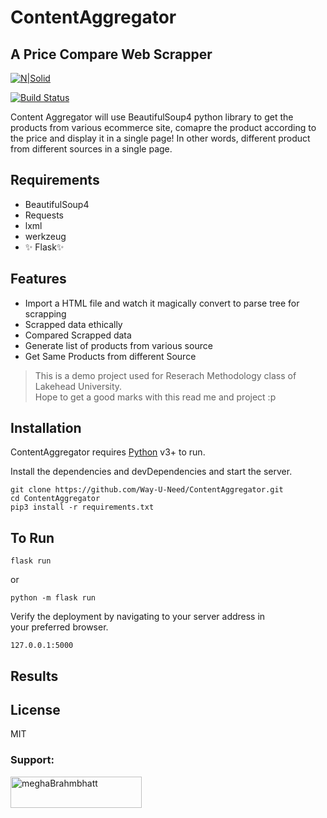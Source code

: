 
<h1 class="code-line" data-line-start=0 data-line-end=1 ><a id="ContentAggregator_0"></a>ContentAggregator</h1>
<h2 class="code-line" data-line-start=1 data-line-end=2 ><a id="_A_Price_Compare_Web_Scrapper_1"></a>A Price Compare Web Scrapper</h2>
<p class="has-line-data" data-line-start="3" data-line-end="4"><a href="https://flask.palletsprojects.com/en/2.0.x/"><img src="https://www.fullstackpython.com/img/pages/flask-python-fsp.jpg" alt="N|Solid"></a></p>
<p class="has-line-data" data-line-start="5" data-line-end="6"><a href="https://github.com/Way-U-Need/ContentAggregator"><img src="https://travis-ci.org/joemccann/dillinger.svg?branch=master" alt="Build Status"></a></p>
<p class="has-line-data" data-line-start="7" data-line-end="8">Content Aggregator will use BeautifulSoup4 python library to get the products from various ecommerce site, comapre the product according to the price and display it in a single page! In other words, different product from different sources in a single page.</p>
<h2 class="code-line" data-line-start=8 data-line-end=9 ><a id="Requirements_8"></a>Requirements</h2>
<ul>
<li class="has-line-data" data-line-start="9" data-line-end="10">BeautifulSoup4</li>
<li class="has-line-data" data-line-start="10" data-line-end="11">Requests</li>
<li class="has-line-data" data-line-start="11" data-line-end="12">lxml</li>
<li class="has-line-data" data-line-start="12" data-line-end="13">werkzeug</li>
<li class="has-line-data" data-line-start="13" data-line-end="15">✨ Flask✨</li>
</ul>
<h2 class="code-line" data-line-start=15 data-line-end=16 ><a id="Features_15"></a>Features</h2>
<ul>
<li class="has-line-data" data-line-start="17" data-line-end="18">Import a HTML file and watch it magically convert to parse tree for scrapping</li>
<li class="has-line-data" data-line-start="18" data-line-end="19">Scrapped data ethically</li>
<li class="has-line-data" data-line-start="19" data-line-end="20">Compared Scrapped data</li>
<li class="has-line-data" data-line-start="20" data-line-end="21">Generate list of products from various source</li>
<li class="has-line-data" data-line-start="21" data-line-end="22">Get Same Products from different Source</li>
</ul>
<blockquote>
<p class="has-line-data" data-line-start="25" data-line-end="27">This is a demo project used for Reserach Methodology class of Lakehead University.<br>
Hope to get a good marks with this read me and project :p</p>
</blockquote>

<h2 class="code-line" data-line-start=32 data-line-end=33 ><a id="Installation_32"></a>Installation</h2>
<p class="has-line-data" data-line-start="34" data-line-end="35">ContentAggregator requires <a href="https://www.python.org/downloads/">Python</a> v3+ to run.</p>
<p class="has-line-data" data-line-start="36" data-line-end="37">Install the dependencies and devDependencies and start the server.</p>
<pre><code class="has-line-data" data-line-start="39" data-line-end="43" class="language-sh">git <span class="hljs-built_in">clone</span> https://github.com/Way-U-Need/ContentAggregator.git
<span class="hljs-built_in">cd</span> ContentAggregator
pip3 install -r requirements.txt
</code></pre>
<h2 class="code-line" data-line-start=44 data-line-end=45 ><a id="To_Run_44"></a>To Run</h2>
<pre><code class="has-line-data" data-line-start="46" data-line-end="48" class="language-sh">flask run 
</code></pre>
<p class="has-line-data" data-line-start="48" data-line-end="49">or</p>
<pre><code class="has-line-data" data-line-start="50" data-line-end="52" class="language-sh">python -m flask run
</code></pre>
<p class="has-line-data" data-line-start="53" data-line-end="55">Verify the deployment by navigating to your server address in<br>
your preferred browser.</p>
<pre><code class="has-line-data" data-line-start="57" data-line-end="59" class="language-sh"><span class="hljs-number">127.0</span>.<span class="hljs-number">0.1</span>:<span class="hljs-number">5000</span>
</code></pre>
<h2 class="code-line" data-line-start=44 data-line-end=45 ><a id="Results_45">Results</a></h2>

<h2 class="code-line" data-line-start=60 data-line-end=61 ><a id="License_60"></a>License</h2>
<p class="has-line-data" data-line-start="62" data-line-end="63">MIT</p>


<h3 align="left">Support:</h3>
<p><a href="https://www.buymeacoffee.com/meghaBrahmbhatt"> <img align="left" src="https://cdn.buymeacoffee.com/buttons/v2/default-yellow.png" height="50" width="210" alt="meghaBrahmbhatt" /></a></p><br><br>



